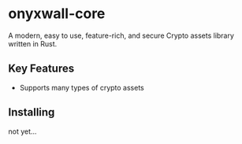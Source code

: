 # onyxwall-core
A modern, easy to use, feature-rich, and secure Crypto assets library written in Rust.

## Key Features
- Supports many types of crypto assets

## Installing
not yet...
